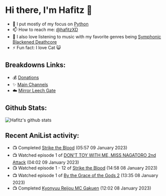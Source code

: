# Hi there, I'm Hafitz 👋
- 🐍 I put mostly of my focus on [Python](https://python.org)
- 📫 How to reach me: [@hafitzXD](https://t.me/hafitzXD)
- 🎵 I also love listening to music with my favorite genres being [Symphonic Blackened Deathcore](https://youtu.be/qyYmS_iBcy4)
- ⚡ Fun fact: I love Cat 😺

## Breakdowns Links:
- 💰 [Donations](https://t.me/TheBreakdowns/2)
- ✨ [Main Channels](https://t.me/TheBreakdowns)
- ☁️ [Mirror Leech Gate](https://t.me/BreakdownsGate)

## Github Stats:
![Hafitz's github stats](https://github-readme-stats.vercel.app/api?username=breakdowns&show_icons=true&count_private=true&bg_color=00000000&text_color=777)

## Recent AniList activity:
<!-- ANILIST_ACTIVITY:start -->

-   📺 Completed [Strike the Blood](https://anilist.co/anime/18277) (05:57 09 January 2023)
-   📺 Watched episode 1 of [DON'T TOY WITH ME, MISS NAGATORO 2nd Attack](https://anilist.co/anime/140596) (04:02 09 January 2023)
-   📺 Watched episode 1 - 12 of [Strike the Blood](https://anilist.co/anime/18277) (14:58 08 January 2023)
-   📺 Watched episode 1 of [By the Grace of the Gods 2](https://anilist.co/anime/135102) (13:35 08 January 2023)
-   📺 Completed [Kyonyuu Reijou MC Gakuen](https://anilist.co/anime/97850) (12:02 08 January 2023)

<!-- ANILIST_ACTIVITY:end -->
